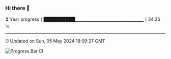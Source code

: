 ### Hi there 👋

⏳ Year progress { ██████████▁▁▁▁▁▁▁▁▁▁▁▁▁▁▁▁▁▁▁▁ } 34.36 %

---

⏰ Updated on Sun, 05 May 2024 18:09:27 GMT

![Progress Bar CI](https://github.com/Shyam-Makwana/GitHub-Actions-Demo/workflows/Progress%20Bar%20CI/badge.svg)
